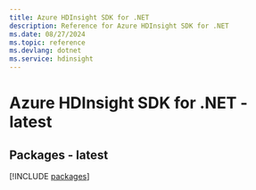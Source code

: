 ```yaml
---
title: Azure HDInsight SDK for .NET
description: Reference for Azure HDInsight SDK for .NET
ms.date: 08/27/2024
ms.topic: reference
ms.devlang: dotnet
ms.service: hdinsight
---
```

# Azure HDInsight SDK for .NET - latest
## Packages - latest
[!INCLUDE [packages](hdinsight-index.md)]